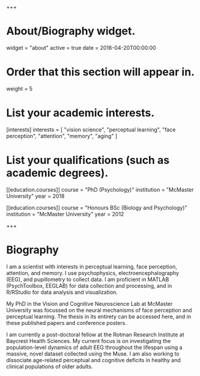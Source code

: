 +++
# About/Biography widget.
widget = "about"
active = true
date = 2016-04-20T00:00:00

# Order that this section will appear in.
weight = 5

# List your academic interests.
[interests]
  interests = [
    "vision science",
    "perceptual learning",
    "face perception",
    "attention",
    "memory",
    "aging"
  ]

# List your qualifications (such as academic degrees).
[[education.courses]]
  course = "PhD (Psychology)"
  institution = "McMaster University"
  year = 2018

[[education.courses]]
  course = "Honours BSc (Biology and Psychology)"
  institution = "McMaster University"
  year = 2012

+++

# Biography

I am a scientist with interests in perceptual learning, face perception, attention, and memory. I use psychophysics, electroencephalography (EEG), and pupillometry to collect data. I am proficient in MATLAB (PsychToolbox, EEGLAB) for data collection and processing, and in R/RStudio for data analysis and visualization.

My PhD in the Vision and Cognitive Neuroscience Lab at McMaster University was focussed on the neural mechanisms of face perception and perceptual learning. The thesis in its entirety can be accessed here, and in these published papers and conference posters.

I am currently a post-doctoral fellow at the Rotman Research Institute at Baycrest Health Sciences. My current focus is on investigating the population-level dynamics of adult EEG throughout the lifespan using a massive, novel dataset collected using the Muse. I am also working to dissociate age-related perceptual and cognitive deficits in healthy and clinical populations of older adults.
